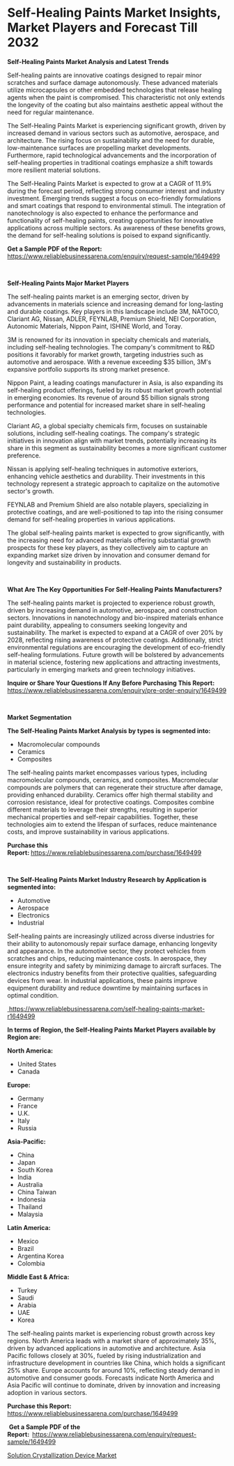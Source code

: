 <p><h1>Self-Healing Paints Market Insights, Market Players and Forecast Till 2032</h1></p><p><strong>Self-Healing Paints Market Analysis and Latest Trends</strong></p>
<p><p>Self-healing paints are innovative coatings designed to repair minor scratches and surface damage autonomously. These advanced materials utilize microcapsules or other embedded technologies that release healing agents when the paint is compromised. This characteristic not only extends the longevity of the coating but also maintains aesthetic appeal without the need for regular maintenance.</p><p>The Self-Healing Paints Market is experiencing significant growth, driven by increased demand in various sectors such as automotive, aerospace, and architecture. The rising focus on sustainability and the need for durable, low-maintenance surfaces are propelling market developments. Furthermore, rapid technological advancements and the incorporation of self-healing properties in traditional coatings emphasize a shift towards more resilient material solutions.</p><p>The Self-Healing Paints Market is expected to grow at a CAGR of 11.9% during the forecast period, reflecting strong consumer interest and industry investment. Emerging trends suggest a focus on eco-friendly formulations and smart coatings that respond to environmental stimuli. The integration of nanotechnology is also expected to enhance the performance and functionality of self-healing paints, creating opportunities for innovative applications across multiple sectors. As awareness of these benefits grows, the demand for self-healing solutions is poised to expand significantly.</p></p>
<p><strong>Get a Sample PDF of the Report:&nbsp;</strong> <a href="https://www.reliablebusinessarena.com/enquiry/request-sample/1649499?utm_campaign=3015&utm_medium=2&utm_source=Github&utm_content=ia&utm_term=26032025&utm_id=self-healing-paints">https://www.reliablebusinessarena.com/enquiry/request-sample/1649499</a></p>
<p>&nbsp;</p>
<p><strong>Self-Healing Paints Major Market Players</strong></p>
<p><p>The self-healing paints market is an emerging sector, driven by advancements in materials science and increasing demand for long-lasting and durable coatings. Key players in this landscape include 3M, NATOCO, Clariant AG, Nissan, ADLER, FEYNLAB, Premium Shield, NEI Corporation, Autonomic Materials, Nippon Paint, ISHINE World, and Toray.</p><p>3M is renowned for its innovation in specialty chemicals and materials, including self-healing technologies. The company's commitment to R&D positions it favorably for market growth, targeting industries such as automotive and aerospace. With a revenue exceeding $35 billion, 3M's expansive portfolio supports its strong market presence.</p><p>Nippon Paint, a leading coatings manufacturer in Asia, is also expanding its self-healing product offerings, fueled by its robust market growth potential in emerging economies. Its revenue of around $5 billion signals strong performance and potential for increased market share in self-healing technologies.</p><p>Clariant AG, a global specialty chemicals firm, focuses on sustainable solutions, including self-healing coatings. The company's strategic initiatives in innovation align with market trends, potentially increasing its share in this segment as sustainability becomes a more significant customer preference.</p><p>Nissan is applying self-healing techniques in automotive exteriors, enhancing vehicle aesthetics and durability. Their investments in this technology represent a strategic approach to capitalize on the automotive sector's growth.</p><p>FEYNLAB and Premium Shield are also notable players, specializing in protective coatings, and are well-positioned to tap into the rising consumer demand for self-healing properties in various applications.</p><p>The global self-healing paints market is expected to grow significantly, with the increasing need for advanced materials offering substantial growth prospects for these key players, as they collectively aim to capture an expanding market size driven by innovation and consumer demand for longevity and sustainability in products.</p></p>
<p>&nbsp;</p>
<p><strong>What Are The Key Opportunities For Self-Healing Paints Manufacturers?</strong></p>
<p><p>The self-healing paints market is projected to experience robust growth, driven by increasing demand in automotive, aerospace, and construction sectors. Innovations in nanotechnology and bio-inspired materials enhance paint durability, appealing to consumers seeking longevity and sustainability. The market is expected to expand at a CAGR of over 20% by 2028, reflecting rising awareness of protective coatings. Additionally, strict environmental regulations are encouraging the development of eco-friendly self-healing formulations. Future growth will be bolstered by advancements in material science, fostering new applications and attracting investments, particularly in emerging markets and green technology initiatives.</p></p>
<p><strong>Inquire or Share Your Questions If Any Before Purchasing This Report:</strong> <a href="https://www.reliablebusinessarena.com/enquiry/pre-order-enquiry/1649499?utm_campaign=3015&utm_medium=2&utm_source=Github&utm_content=ia&utm_term=26032025&utm_id=self-healing-paints">https://www.reliablebusinessarena.com/enquiry/pre-order-enquiry/1649499</a></p>
<p>&nbsp;</p>
<p><strong>Market Segmentation</strong></p>
<p><strong>The Self-Healing Paints Market Analysis by types is segmented into:</strong></p>
<p><ul><li>Macromolecular compounds</li><li>Ceramics</li><li>Composites</li></ul></p>
<p><p>The self-healing paints market encompasses various types, including macromolecular compounds, ceramics, and composites. Macromolecular compounds are polymers that can regenerate their structure after damage, providing enhanced durability. Ceramics offer high thermal stability and corrosion resistance, ideal for protective coatings. Composites combine different materials to leverage their strengths, resulting in superior mechanical properties and self-repair capabilities. Together, these technologies aim to extend the lifespan of surfaces, reduce maintenance costs, and improve sustainability in various applications.</p></p>
<p><strong>Purchase this Report:&nbsp;</strong><a href="https://www.reliablebusinessarena.com/purchase/1649499?utm_campaign=3015&utm_medium=2&utm_source=Github&utm_content=ia&utm_term=26032025&utm_id=self-healing-paints">https://www.reliablebusinessarena.com/purchase/1649499</a></p>
<p>&nbsp;</p>
<p><strong>The Self-Healing Paints Market Industry Research by Application is segmented into:</strong></p>
<p><ul><li>Automotive</li><li>Aerospace</li><li>Electronics</li><li>Industrial</li></ul></p>
<p><p>Self-healing paints are increasingly utilized across diverse industries for their ability to autonomously repair surface damage, enhancing longevity and appearance. In the automotive sector, they protect vehicles from scratches and chips, reducing maintenance costs. In aerospace, they ensure integrity and safety by minimizing damage to aircraft surfaces. The electronics industry benefits from their protective qualities, safeguarding devices from wear. In industrial applications, these paints improve equipment durability and reduce downtime by maintaining surfaces in optimal condition.</p></p>
<p><a href="https://www.reliablebusinessarena.com/self-healing-paints-market-r1649499?utm_campaign=3015&utm_medium=2&utm_source=Github&utm_content=ia&utm_term=26032025&utm_id=self-healing-paints">&nbsp;https://www.reliablebusinessarena.com/self-healing-paints-market-r1649499</a></p>
<p><strong>In terms of Region, the Self-Healing Paints Market Players available by Region are:</strong></p>
<p>
    <p> <strong> North America: </strong>
        <ul>
            <li>United States</li>
            <li>Canada</li>
        </ul>
        </p> 
    <p> <strong> Europe: </strong>
        <ul>
            <li>Germany</li>
            <li>France</li>
            <li>U.K.</li>
            <li>Italy</li>
            <li>Russia</li>
        </ul>
        </p> 
    <p> <strong> Asia-Pacific: </strong>
        <ul>
            <li>China</li>
            <li>Japan</li>
            <li>South Korea</li>
            <li>India</li>
            <li>Australia</li>
            <li>China Taiwan</li>
            <li>Indonesia</li>
            <li>Thailand</li>
            <li>Malaysia</li>
        </ul>
        </p> 
    <p> <strong> Latin America: </strong>
        <ul>
            <li>Mexico</li>
            <li>Brazil</li>
            <li>Argentina Korea</li>
            <li>Colombia</li>
        </ul>
        </p> 
    <p> <strong> Middle East & Africa: </strong>
        <ul>
            <li>Turkey</li>
            <li>Saudi</li>
            <li>Arabia</li>
            <li>UAE</li>
            <li>Korea</li>
        </ul>
    </p>
    </p>
<p><p>The self-healing paints market is experiencing robust growth across key regions. North America leads with a market share of approximately 35%, driven by advanced applications in automotive and architecture. Asia Pacific follows closely at 30%, fueled by rising industrialization and infrastructure development in countries like China, which holds a significant 25% share. Europe accounts for around 10%, reflecting steady demand in automotive and consumer goods. Forecasts indicate North America and Asia Pacific will continue to dominate, driven by innovation and increasing adoption in various sectors.</p></p>
<p><strong>Purchase this Report: </strong><a href="https://www.reliablebusinessarena.com/purchase/1649499?utm_campaign=3015&utm_medium=2&utm_source=Github&utm_content=ia&utm_term=26032025&utm_id=self-healing-paints">https://www.reliablebusinessarena.com/purchase/1649499</a></p>
<p>&nbsp;<strong>Get a Sample PDF of the Report:&nbsp;&nbsp;</strong><a href="https://www.reliablebusinessarena.com/enquiry/request-sample/1649499?utm_campaign=3015&utm_medium=2&utm_source=Github&utm_content=ia&utm_term=26032025&utm_id=self-healing-paints">https://www.reliablebusinessarena.com/enquiry/request-sample/1649499</a></p>
<p><strong></strong></p>
<p><p><a href="https://github.com/jenithschijf/Market-Research-Report-List-1/blob/main/solution-crystallization-device-market.md?utm_campaign=3015&utm_medium=2&utm_source=Github&utm_content=ia&utm_term=26032025&utm_id=self-healing-paints">Solution Crystallization Device Market</a></p></p>